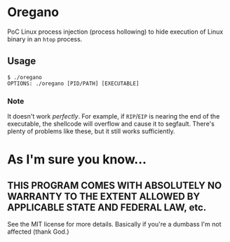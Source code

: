 # Oregano

PoC Linux process injection (process hollowing) to hide execution
of Linux binary in an `htop` process.

## Usage

```
$ ./oregano 
OPTIONS: ./oregano [PID/PATH] [EXECUTABLE]
```

### Note

It doesn't work _perfectly_. For example, if `RIP`/`EIP` is nearing the
end of the executable, the shellcode will overflow and cause it to
segfault. There's plenty of problems like these, but it still works
sufficiently.

# As I'm sure you know...

THIS PROGRAM COMES WITH ABSOLUTELY NO WARRANTY TO THE EXTENT ALLOWED BY 
APPLICABLE STATE AND FEDERAL LAW, etc.
---

See the MIT license for more details. Basically if you're a dumbass I'm
not affected (thank God.)
